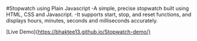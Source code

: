 #Stopwatch using Plain Javascript
-A simple, precise stopwatch built using HTML, CSS and Javascript.
-It supports start, stop, and reset functions, and displays hours, minutes, seconds and milliseconds accurately.

[Live Demo]{https://bhaktee13.github.io/Stopwatch-demo/}

